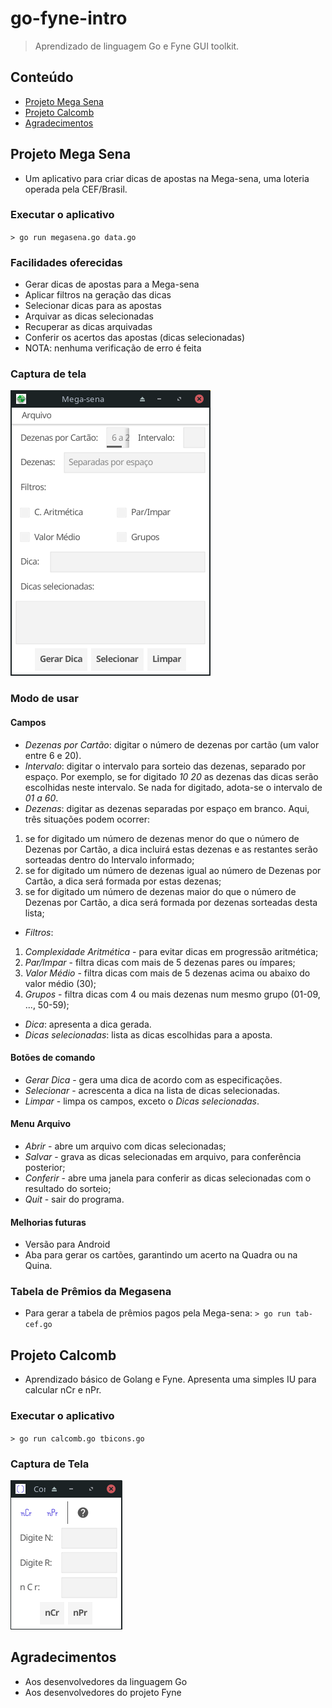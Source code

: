 # go-fyne-intro
> Aprendizado de linguagem Go e Fyne GUI toolkit.

## Conteúdo
* [Projeto Mega Sena](#projeto-mega-sena)
* [Projeto Calcomb](#projeto-calcomb)
* [Agradecimentos](#agradecimentos)
<!-- * [License](#license) -->

## Projeto Mega Sena
- Um aplicativo para criar dicas de apostas na Mega-sena, uma loteria operada pela CEF/Brasil.
### Executar o aplicativo
`> go run megasena.go data.go`
### Facilidades oferecidas
- Gerar dicas de apostas para a Mega-sena
- Aplicar filtros na geração das dicas
- Selecionar dicas para as apostas
- Arquivar as dicas selecionadas
- Recuperar as dicas arquivadas
- Conferir os acertos das apostas (dicas selecionadas)
- NOTA: nenhuma verificação de erro é feita
### Captura de tela
![Mega-sena](./megasena/megasena.png)
### Modo de usar
#### Campos
- *Dezenas por Cartão*: digitar o número de dezenas por cartão (um valor entre 6 e 20).
- *Intervalo*: digitar o intervalo para sorteio das dezenas, separado por espaço. Por exemplo, se for digitado _10 20_ as dezenas das dicas serão escolhidas neste intervalo. Se nada for digitado, adota-se o intervalo de _01 a 60_.
- *Dezenas*: digitar as dezenas separadas por espaço em branco. Aqui, três situações podem ocorrer: 
1) se for digitado um número de dezenas menor do que o número de Dezenas por Cartão, a dica incluirá estas dezenas e as restantes serão sorteadas dentro do Intervalo informado;
2) se for digitado um número de dezenas igual ao número de Dezenas por Cartão, a dica será formada por estas dezenas;
3) se for digitado um número de dezenas maior do que o número de Dezenas por Cartão, a dica será formada por dezenas sorteadas desta lista;
- *Filtros*:
1) *Complexidade Aritmética* - para evitar dicas em progressão aritmética;
2) *Par/Impar* - filtra dicas com mais de 5 dezenas pares ou ímpares;
3) *Valor Médio* - filtra dicas com mais de 5 dezenas acima ou abaixo do valor médio (30);
4) *Grupos* - filtra dicas com 4 ou mais dezenas num mesmo grupo (01-09, ..., 50-59);
- *Dica*: apresenta a dica gerada.
- *Dicas selecionadas*: lista as dicas escolhidas para a aposta.
#### Botões de comando
- *Gerar Dica* - gera uma dica de acordo com as especificações.
- *Selecionar* - acrescenta a dica na lista de dicas selecionadas.
- *Limpar* - limpa os campos, exceto o _Dicas selecionadas_.
#### Menu Arquivo
- *Abrir* - abre um arquivo com dicas selecionadas;
- *Salvar* - grava as dicas selecionadas em arquivo, para conferência posterior;
- *Conferir* - abre uma janela para conferir as dicas selecionadas com o resultado do sorteio;
- *Quit* - sair do programa.
#### Melhorias futuras
- Versão para Android
- Aba para gerar os cartões, garantindo um acerto na Quadra ou na Quina.
### Tabela de Prêmios da Megasena
- Para gerar a tabela de prêmios pagos pela Mega-sena:
`> go run tab-cef.go`

## Projeto Calcomb
- Aprendizado básico de Golang e Fyne. Apresenta uma simples IU para calcular nCr e nPr.
### Executar o aplicativo
`> go run calcomb.go tbicons.go`
### Captura de Tela
![Calcomb](./calcomb/calcomb.png)

## Agradecimentos
- Aos desenvolvedores da linguagem Go
- Aos desenvolvedores do projeto Fyne

<!-- Optional -->
<!-- ## License -->
<!-- This project is open source and available under the [... License](). -->

<!-- You don't have to include all sections - just the one's relevant to your project -->
